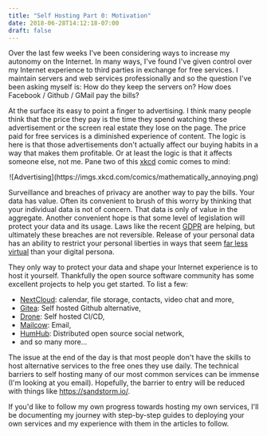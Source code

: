 ```yaml
---
title: "Self Hosting Part 0: Motivation"
date: 2018-06-28T14:12:18-07:00
draft: false
---
```


Over the last few weeks I've been considering ways to increase my autonomy on 
the Internet. In many ways, I've found I've given control over my Internet 
experience to third parties in exchange for free services. I maintain servers 
and web services professionally and so the question I've been asking myself is: 
How do they keep the servers on? How does Facebook / Github / GMail pay the 
bills? 

At the surface its easy to point a finger to advertising. I think many people 
think that the price they pay is the time they spend watching these 
advertisement or the screen real estate they lose on the page. The price paid 
for free services is a diminished experience of content. The logic is here is 
that those advertisements don't actually affect our buying habits in a way that 
makes them profitable. Or at least the logic is that it affects someone else, 
not me. Pane two of this [xkcd](https://xkcd.com) comic comes to mind:

<center>
![Advertising](https://imgs.xkcd.com/comics/mathematically_annoying.png)
</center>

Surveillance and breaches of privacy are another way to pay the bills. Your 
data has value. Often its convenient to brush of this worry by thinking that 
your individual data is not of concern. That data is only of value in the 
aggregate. Another convenient hope is that some level of legislation will 
protect your data and its usage. Laws like the recent 
[GDPR](https://www.eugdpr.org/) are helping, but ultimately these breaches are 
not reversible. Release of your personal data has an ability to restrict your 
personal liberties in ways that seem 
[far less virtual](https://en.wikipedia.org/wiki/Facebook%E2%80%93Cambridge_Analytica_data_scandal) 
than your digital persona.

They only way to protect your data and shape your Internet experience is to 
host it yourself. Thankfully the open source software community has some 
excellent projects to help you get started. To list a few:

- [NextCloud](https://nextcloud.com/): calendar, file storage, contacts, video chat and more,
- [Gitea](https://gitea.io/en-us/): Self hosted Github alternative,
- [Drone](https://drone.io/): Self hosted CI/CD,
- [Mailcow](https://mailcow.email/): Email,
- [HumHub](https://www.humhub.org/en): Distributed open source social network,
- and so many more...

The issue at the end of the day is that most people don't have the skills to 
host alternative services to the free ones they use daily. The technical 
barriers to self hosting many of our most common services can be immense 
(I'm looking at you email). Hopefully, the barrier to entry will be reduced 
with things like https://sandstorm.io/. 

If you'd like to follow my own progress towards hosting my own services, I'll 
be documenting my journey with step-by-step guides to deploying your own 
services and my experience with them in the articles to follow.
